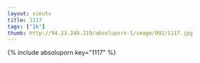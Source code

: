 ```yaml
--- 
layout: sieutv
title: 1117
tags: ["1k"]
thumb: http://94.23.248.219/absoluporn-1/image/002/1117.jpg
---
```

{% include absoluporn key="1117" %} 
